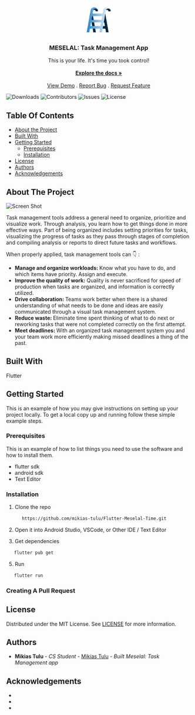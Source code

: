 <br/>
<p align="center">
  <a href="https://github.com/Mikias-tulu/flutter-meselal-time">
    <img src="https://raw.githubusercontent.com/mikias-tulu/Flutter-Meselal-Time/master/assets/images/launchericon.png" alt="Logo" width="80" height="80">
  </a>

  <h3 align="center">MESELAL: Task Management App</h3>

  <p align="center">
    This is your life. It's time you took control!
    <br/>
    <br/>
    <a href="https://github.com/Mikias-tulu/flutter-meselal-time"><strong>Explore the docs »</strong></a>
    <br/>
    <br/>
    <a href="https://github.com/Mikias-tulu/flutter-meselal-time">View Demo</a>
    .
    <a href="https://github.com/Mikias-tulu/flutter-meselal-time/issues">Report Bug</a>
    .
    <a href="https://github.com/Mikias-tulu/flutter-meselal-time/issues">Request Feature</a>
  </p>
</p>

![Downloads](https://img.shields.io/github/downloads/Mikias-tulu/flutter-meselal-time/total) ![Contributors](https://img.shields.io/github/contributors/Mikias-tulu/flutter-meselal-time?color=dark-green) ![Issues](https://img.shields.io/github/issues/Mikias-tulu/flutter-meselal-time) ![License](https://img.shields.io/github/license/Mikias-tulu/flutter-meselal-time) 

## Table Of Contents

* [About the Project](#about-the-project)
* [Built With](#built-with)
* [Getting Started](#getting-started)
  * [Prerequisites](#prerequisites)
  * [Installation](#installation)
* [License](#license)
* [Authors](#authors)
* [Acknowledgements](#acknowledgements)

## About The Project

![Screen Shot](images/screenshot.png)

Task management tools address a general need to organize, prioritize and visualize work. Through analysis, you learn how to get things done in more effective ways. Part of being organized includes setting priorities for tasks, visualizing the progress of tasks as they pass through stages of completion and compiling analysis or reports to direct future tasks and workflows.

When properly applied, task management tools can :point_down: :

 * <b>Manage and organize workloads: </b> Know what you have to do, and which items have priority. Assign and execute.
 * <b>Improve the quality of work:</b> Quality is never sacrificed for speed of production when tasks are organized, and information is correctly utilized.
 * <b>Drive collaboration: </b>Teams work better when there is a shared understanding of what needs to be done and ideas are easily communicated through a visual task management system.
 * <b>Reduce waste: </b>Eliminate time spent thinking of what to do next or reworking tasks that were not completed correctly on the first attempt.
 * <b>Meet deadlines: </b>With an organized task management system you and your team work more efficiently making missed deadlines a thing of the past.


## Built With

Flutter 

## Getting Started

This is an example of how you may give instructions on setting up your project locally.
To get a local copy up and running follow these simple example steps.

### Prerequisites

This is an example of how to list things you need to use the software and how to install them.

* flutter sdk
* android sdk
* Text Editor

### Installation

1. Clone the repo

```sh
      https://github.com/mikias-tulu/Flutter-Meselal-Time.git
```

2.  Open it into Android Studio, VSCode, or Other IDE / Text Editor

4. Get dependencies 

```bash
   flutter pub get
```
5. Run

```sh
   flutter run
```



### Creating A Pull Request



## License

Distributed under the MIT License. See [LICENSE](https://github.com/Mikias-tulu/flutter-meselal-time/blob/main/LICENSE.md) for more information.

## Authors

* **Mikias Tulu** - *CS Student* - [Mikias Tulu](https://github.com/mikias-tulu) - *Built Meselal: Task Management app*

## Acknowledgements

* []()
* []()
* []()
